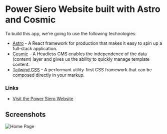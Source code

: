 # Power Siero Website built with Astro and Cosmic

To build this app, we’re going to use the following technologies:

- [Astro](https://astro.build/) - A React framework for production that makes it easy to spin up a full-stack application.
- [Cosmic](https://www.cosmicjs.com/) - A Headless CMS enables the independence of the data (content) layer and gives us the ability to quickly manage template content.
- [Tailwind CSS](https://tailwindcss.com/) - A performant utility-first CSS framework that can be composed directly in your markup.

### Links

- [Visit the Power Siero Website](https://powersiero.com/)

## Screenshots

![Home Page](https://imgix.cosmicjs.com/29c4b000-c703-11ef-8a63-eb57d6c77a36-website-home.png)
